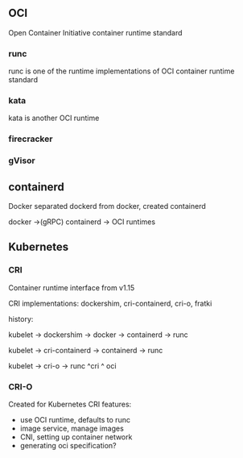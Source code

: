 ## OCI
Open Container Initiative
container runtime standard

### runc
runc is one of the runtime implementations of OCI container runtime standard

### kata
kata is another OCI runtime

### firecracker

### gVisor

## containerd
Docker separated dockerd from docker, created containerd

docker ->(gRPC) containerd -> OCI runtimes

## Kubernetes

### CRI
Container runtime interface
from v1.15


CRI implementations:
dockershim, cri-containerd, cri-o, fratki

history:

kubelet -> dockershim -> docker -> containerd -> runc

kubelet -> cri-containerd -> containerd -> runc

kubelet -> cri-o -> runc
        ^cri     ^ oci

### CRI-O
Created for Kubernetes CRI
features:
 - use OCI runtime, defaults to runc
 - image service, manage images
 - CNI, setting up container network
 - generating oci specification?



